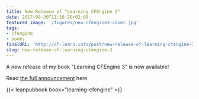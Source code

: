 ```yaml
---
title: New Release of "Learning CFEngine 3"
date: 2017-08-30T11:16:26+02:00
featured_image: '/figures/new-cfengine3-cover.jpg'
tags:
- cfengine
- books
finalURL: 'http://cf-learn.info/post/new-release-of-learning-cfengine-3/'
slug: new-release-of-learning-cfengine-3
---
```


A new release of my book "Learning CFEngine 3" is now available!

<!--more-->

Read [the full announcement](http://cf-learn.info/post/new-release-of-learning-cfengine-3/) here.

{{< leanpubbook book="learning-cfengine" >}}
